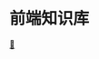 <!--
 * @Author: yangyang993 sonnenlicht@foxmail.com
-->
# 前端知识库

[📖](https://sonnenlicht77.github.io/frontend-handbook/)
